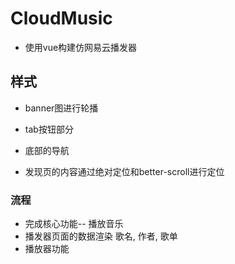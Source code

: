 # CloudMusic
* 使用vue构建仿网易云播发器

## 样式
* banner图进行轮播
* tab按钮部分

* 底部的导航
* 发现页的内容通过绝对定位和better-scroll进行定位

### 流程
* 完成核心功能-- 播放音乐
* 播发器页面的数据渲染
  歌名, 作者, 歌单
* 播放器功能